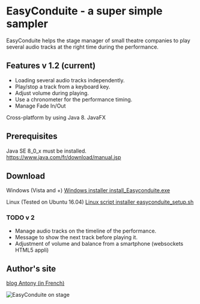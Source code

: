 # EasyConduite - a super simple sampler #

EasyConduite helps the stage manager of small theatre companies to play several audio tracks at the right time during the performance.

## Features v 1.2 (current) ##
* Loading several audio tracks independently.
* Play/stop a track from a keyboard key.
* Adjust volume during playing.
* Use a chronometer for the performance timing.
* Manage Fade In/Out

Cross-platform by using Java 8. JavaFX

## Prerequisites ##
Java SE 8_0_x must be installed.
https://www.java.com/fr/download/manual.jsp

## Download ##
Windows (Vista and +) [Windows installer install_Easyconduite.exe](http://site.antonyweb.net/data/medias/easyconduite/Easyconduite_Setup.exe)

Linux (Tested on Ubuntu 16.04) [Linux script installer easyconduite_setup.sh](http://site.antonyweb.net/data/medias/easyconduite/easyconduite_setup.sh)

### TODO v 2 ###
 * Manage audio tracks on the timeline of the performance.
 * Message to show the next track before playing it.
 * Adjustment of volume and balance from a smartphone (websockets HTML5 appli)

## Author's site ##

[blog Antony (in French)](http://site.antonyweb.net/index.php?static1/easyconduite)

![EasyConduite on stage](http://site.antonyweb.net/data/medias/easyconduite/easyconduiteMac_500.jpg)
